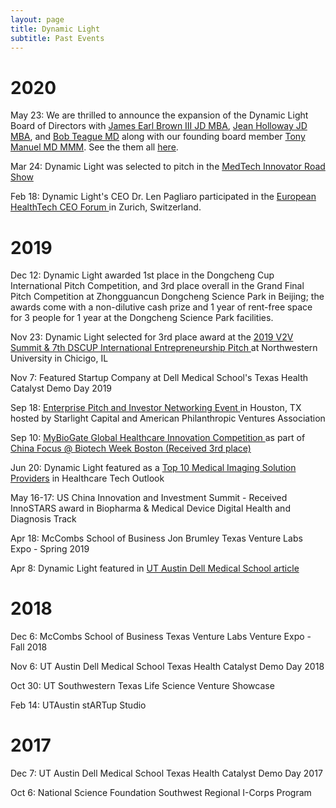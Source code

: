 ```yaml
---
layout: page
title: Dynamic Light
subtitle: Past Events
---
```

<div>

<h1> 2020 </h1>
<md-list-item class="md-3-line">
      <div class="md-list-item-text" layout="column">
        <p> May 23: We are thrilled to announce the expansion of the Dynamic Light Board of Directors with <a href="https://www.linkedin.com/in/james-earl-brown-iii-3a54162b/"> James Earl Brown III JD MBA</a>, <a href="https://www.linkedin.com/in/jean-h-830403/"> Jean Holloway JD MBA</a>, and <a href="https://www.linkedin.com/in/bob-teague-486b1/"> Bob Teague MD</a> along with our founding board member <a href="https://www.linkedin.com/in/tony-manuel-md/"> Tony Manuel MD MMM</a>. See the them all <a href="https://github.com/millerd8/millerd8.github.io/blob/master/img/Board_of_Directors_2020.png">here</a>.</p> 
        <p> Mar 24: Dynamic Light was selected to pitch in the <a href="https://medtechinnovator.org/laravel/application/attendee_book/dc2020"> MedTech Innovator Road Show</a> </p>
        <p> Feb 18: Dynamic Light's CEO Dr. Len Pagliaro  participated in the <a href="https://www.sachsforum.com/ehtf-about.html"> European HealthTech CEO Forum </a> in Zurich, Switzerland. </p>
        </div>
 
<h1> 2019 </h1>
<md-list-item class="md-3-line">
  <div class="md-list-item-text" layout="column">
        <p> Dec 12:  Dynamic Light awarded 1st place in the Dongcheng Cup International Pitch Competition, and 3rd place overall in the Grand Final Pitch Competition at Zhongguancun Dongcheng Science Park in Beijing; the awards come with a non-dilutive cash prize and 1 year of rent-free space for 3 people for 1 year at the Dongcheng Science Park facilities. </p>
        <p> Nov 23: Dynamic Light selected for 3rd place award at the <a href="https://v2v-inno.com/"> 2019 V2V Summit & 7th DSCUP International Entrepreneurship Pitch </a> at Northwestern University in Chicigo, IL </p>
        <p> Nov 7: Featured Startup Company at Dell Medical School's Texas Health Catalyst Demo Day 2019 </p>
        <p> Sep 18: <a href="http://americanphilanthropicventures.org/2019/07/apva-houston-investor-networking-event-september-18/"> Enterprise Pitch and Investor Networking Event </a> in Houston, TX hosted by Starlight Capital and American Philanthropic Ventures Association </p>
    <p> Sep 10: <a href="https://competition.mybiogate.com/9-10-boston-preliminary/"> MyBioGate Global Healthcare Innovation Competition </a> as part of <a href="https://events.mybiogate.com/biotechweekboston/"> China Focus @ Biotech Week Boston </a> <a href="https://finance.yahoo.com/news/mybiogate-global-healthcare-innovation-competition-200000422.html"> (Received 3rd place) </a> </p> 
    <p> Jun 20: Dynamic Light featured as a <a href="https://medical-imaging.healthcaretechoutlook.com/vendor/dynamic-light-a-novel-technology-for-noninvasive-blood-flow-imaging-cid-933-mid-84.html"> Top 10 Medical Imaging Solution Providers</a> in Healthcare Tech Outlook </p>
    <p>May 16-17: US China Innovation and Investment Summit - Received InnoSTARS award in Biopharma & Medical Device Digital Health and Diagnosis Track </p>
    <p>Apr 18: McCombs School of Business Jon Brumley Texas Venture Labs Expo - Spring 2019 </p>
    <p>Apr 8: Dynamic Light featured in <a href="https://dellmed.utexas.edu/blog/a-speckle-of-hope-a-ut-austin-project-journey-through-beyond-texas-health-catalyst">UT Austin Dell Medical School article</a> </p>
  </div>

<h1> 2018 </h1>
<md-list-item class="md-3-line">
  <div class="md-list-item-text" layout="column">
    <p>Dec 6: McCombs School of Business Texas Venture Labs Venture Expo - Fall 2018 </p>
    <p>Nov 6: UT Austin Dell Medical School Texas Health Catalyst Demo Day 2018 </p>
    <p>Oct 30: UT Southwestern Texas Life Science Venture Showcase </p>
    <p>Feb 14: UTAustin stARTup Studio </p>
  </div>
</md-list-item>

<h1> 2017 </h1>
<md-list-item class="md-3-line">
  <div class="md-list-item-text" layout="column">
    <p>Dec 7: UT Austin Dell Medical School Texas Health Catalyst Demo Day 2017 </p>
    <p>Oct 6: National Science Foundation Southwest Regional I-Corps Program </p>
  </div>
</md-list-item>


